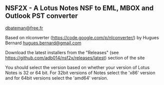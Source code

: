 ## NSF2X - A Lotus Notes NSF to EML, MBOX and Outlook PST converter

dbateman@free.fr

Based on nlconverter (https://code.google.com/p/nlconverter/) by
Hugues Bernard <hugues.bernard@gmail.com>

Download the latest installers from the "Releases" (see https://github.com/adb014/nsf2x/releases/latest) 
section of the site

You should select the version based on whether your version of Lotus Notes is 32 or 64 bit. For 32bit versions of 
Notes select the 'x86' version and for 64bit versions select the 'amd64' version. 
